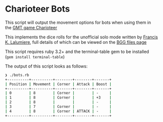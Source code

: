 # Charioteer Bots

This script will output the movement options for bots when using them in the [GMT game Charioteer](https://boardgamegeek.com/boardgame/339289/charioteer)

This implements the dice rolls for the unofficial solo mode written by [Francis K. Lalumiere](https://boardgamegeek.com/user/weishaupt), full details of which can be viewed on the [BGG files page](https://boardgamegeek.com/filepage/252023/solo-module-for-gmts-charioteer)

This script requires ruby 3.2+ and the terminal-table gem to be installed (`gem install terminal-table`)

The output of this script looks as follows:

```sh
❯ ./bots.rb
+----------+----------+--------+--------+-------+
| Position | Movement | Corner | Attack | Boost |
+----------+----------+--------+--------+-------+
| 0        | 8        | Corner |        | -     |
| 1        | 8        | Corner |        | +3    |
| 2        | 8        |        |        | -     |
| 3        | 7        | Corner |        | -     |
| 4        | 8        | Corner | ATTACK | -     |
+----------+----------+--------+--------+-------+
```
